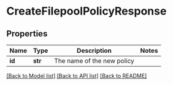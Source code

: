# CreateFilepoolPolicyResponse

## Properties
Name | Type | Description | Notes
------------ | ------------- | ------------- | -------------
**id** | **str** | The name of the new policy | 

[[Back to Model list]](../README.md#documentation-for-models) [[Back to API list]](../README.md#documentation-for-api-endpoints) [[Back to README]](../README.md)


